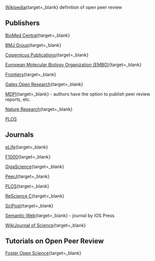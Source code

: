 
[Wikipedia](https://en.wikipedia.org/wiki/Open_peer_review){target=_blank} definition of open peer review

## Publishers

[BioMed Central](https://www.biomedcentral.com/){target=_blank}

[BMJ Group](https://www.bmj.com/){target=_blank}

[Copernicus Publications](https://publications.copernicus.org/){target=_blank}

[European Molecular Biology Organization (EMBO)](https://www.embo.org/){target=_blank}

[Frontiers](https://www.frontiersin.org/){target=_blank}

[Gates Open Research](https://gatesopenresearch.org/){target=_blank}

[MDPI](https://www.mdpi.com/){target=_blank} - authors have the option to publish peer review reports, etc.

[Nature Research](https://www.nature.com/nature-portfolio/editorial-policies/peer-review){target=_blank}

[PLOS](https://plos.org/resource/open-peer-review/)

## Journals

[eLife](https://elifesciences.org/){target=_blank}

[F1000](https://f1000research.com/){target=_blank}

[GigaScience](https://academic.oup.com/gigascience){target=_blank}

[PeerJ](https://peerj.com/){target=_blank}

[PLOS](https://plos.org/resource/open-peer-review/){target=_blank}

[ReScience C](https://rescience.github.io/){target=_blank}

[SciPost](https://scipost.org/){target=_blank}

[Semantic Web](http://www.semantic-web-journal.net/){target=_blank} - journal by IOS Press

[WikiJournal of Science](https://en.wikiversity.org/wiki/WikiJournal_of_Science){target=_blank}

## Tutorials on Open Peer Review

[Foster Open Science](https://www.fosteropenscience.eu/learning/open-peer-review){target=_blank}
